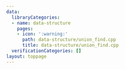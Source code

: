 ```yaml
---
data:
  libraryCategories:
  - name: data-structure
    pages:
    - icon: ':warning:'
      path: data-structure/union_find.cpp
      title: data-structure/union_find.cpp
  verificationCategories: []
layout: toppage
---
```

